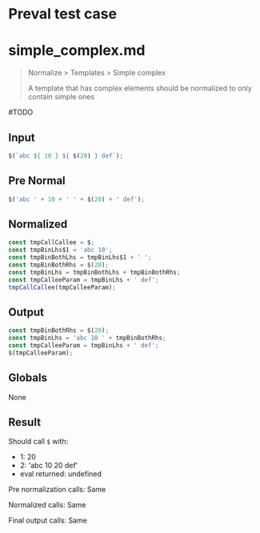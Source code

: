 # Preval test case

# simple_complex.md

> Normalize > Templates > Simple complex
>
> A template that has complex elements should be normalized to only contain simple ones

#TODO

## Input

`````js filename=intro
$(`abc ${ 10 } ${ $(20) } def`);
`````

## Pre Normal

`````js filename=intro
$('abc ' + 10 + ' ' + $(20) + ' def');
`````

## Normalized

`````js filename=intro
const tmpCallCallee = $;
const tmpBinLhs$1 = 'abc 10';
const tmpBinBothLhs = tmpBinLhs$1 + ' ';
const tmpBinBothRhs = $(20);
const tmpBinLhs = tmpBinBothLhs + tmpBinBothRhs;
const tmpCalleeParam = tmpBinLhs + ' def';
tmpCallCallee(tmpCalleeParam);
`````

## Output

`````js filename=intro
const tmpBinBothRhs = $(20);
const tmpBinLhs = 'abc 10 ' + tmpBinBothRhs;
const tmpCalleeParam = tmpBinLhs + ' def';
$(tmpCalleeParam);
`````

## Globals

None

## Result

Should call `$` with:
 - 1: 20
 - 2: 'abc 10 20 def'
 - eval returned: undefined

Pre normalization calls: Same

Normalized calls: Same

Final output calls: Same
